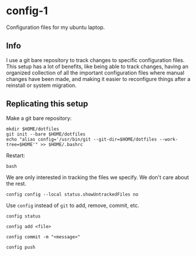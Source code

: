 # config-1

Configuration files for my ubuntu laptop.

## Info

I use a git bare repository to track changes to specific configuration files. This setup has a lot of benefits, like being able to track changes, having an organized collection of all the important configuration files where manual changes have been made, and making it easier to reconfigure things after a reinstall or system migration.

## Replicating this setup

Make a git bare repository:
```
mkdir $HOME/dotfiles
git init --bare $HOME/dotfiles
echo "alias config='/usr/bin/git --git-dir=$HOME/dotfiles --work-tree=$HOME'" >> $HOME/.bashrc
```

Restart:
```
bash
```
We are only interested in tracking the files we specify. We don't care about the rest.
```
config config --local status.showUntrackedFiles no
```
Use `config` instead of `git` to add, remove, commit, etc.
```
config status
```
```
config add <file>
```
```
config commit -m "<message>"
```
```
config push
```
